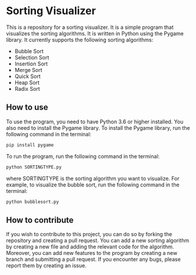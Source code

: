 # Sorting Visualizer
This is a repository for a sorting visualizer. It is a simple program that visualizes the sorting algorithms. It is written in Python using the Pygame library.
It currently supports the following sorting algorithms:
* Bubble Sort
* Selection Sort
* Insertion Sort
* Merge Sort
* Quick Sort
* Heap Sort
* Radix Sort

## How to use
To use the program, you need to have Python 3.6 or higher installed. You also need to install the Pygame library. To install the Pygame library, run the following command in the terminal:
```bash
pip install pygame
```
To run the program, run the following command in the terminal:
```bash
python SORTINGTYPE.py
```
where SORTINGTYPE is the sorting algorithm you want to visualize. For example, to visualize the bubble sort, run the following command in the terminal:
```bash
python bubblesort.py
```
## How to contribute
If you wish to contribute to this project, you can do so by forking the repository and creating a pull request. You can add a new sorting algorithm by creating a new file and adding the relevant code for the algorithm. Moreover, you can add new features to the program by creating a new branch and submitting a pull request. If you encounter any bugs, please report them by creating an issue.
